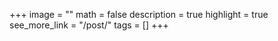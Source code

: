 +++
image = ""
math = false
description = true
highlight = true
see_more_link = "/post/"
tags = []
+++
